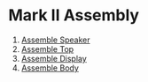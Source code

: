 # Mark II Assembly

1. [Assemble Speaker](./speaker.md)
2. [Assemble Top](top.md)
3. [Assemble Display](display.md)
4. [Assemble Body](body.md)
 

